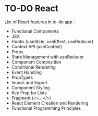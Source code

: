 # TO-DO React 

List of React features in to-do app :

- Functional Components
- JSX
- Hooks (useState, useEffect, useReducer)
- Context API (useContext)
- Props
- State Management with useReducer
- Component Composition
- Conditional Rendering
- Event Handling
- PropTypes
- Import and Export
- Component Styling
- Key Prop for Lists
- Fragment (<>...</>)
- React Element Creation and Rendering
- Functional Programming Principles
